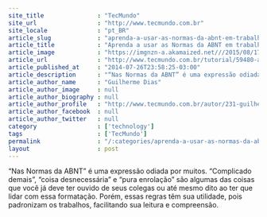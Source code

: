 ```yaml
---
site_title               : "TecMundo"
site_url                 : "http://www.tecmundo.com.br"
site_locale              : "pt_BR"
article_slug             : "aprenda-a-usar-as-normas-da-abnt-em-trabalhos-academicos"
article_title            : "Aprenda a usar as Normas da ABNT em trabalhos acadêmicos"
article_image            : "https://imgnzn-a.akamaized.net///2015/08/17/17152809941177-t1200x480.jpg"
article_url              : "http://www.tecmundo.com.br/tutorial/59480-aprenda-usar-normas-abnt-trabalhos-academicos.htm"
article_published_at     : "2014-07-26T23:58:25-03:00"
article_description      : "“Nas Normas da ABNT” é uma expressão odiada por muitos. “Complicado demais”, “coisa desnecessária” e “pura enrolação” são algumas das coisas que você já deve ter ouvido de seus colegas ou até mesmo dito ao ter que lidar com essa formatação. Porém, essas regras têm sua utilidade, pois padronizam os trabalhos, facilitando sua leitura e compreensão."
article_author_name      : "Guilherme Dias"
article_author_image     : null
article_author_biography : null
article_author_profile   : "http://www.tecmundo.com.br/autor/231-guilherme-dias/"
article_author_facebook  : null
article_author_twitter   : null
category                 : ['technology']
tags                     : ['TecMundo']
permalink                : "/:categories/aprenda-a-usar-as-normas-da-abnt-em-trabalhos-academicos/"
layout                   : post
---
```


“Nas Normas da ABNT” é uma expressão odiada por muitos. “Complicado demais”, “coisa desnecessária” e “pura enrolação” são algumas das coisas que você já deve ter ouvido de seus colegas ou até mesmo dito ao ter que lidar com essa formatação. Porém, essas regras têm sua utilidade, pois padronizam os trabalhos, facilitando sua leitura e compreensão.
